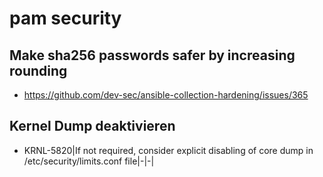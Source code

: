 # pam security 

## Make sha256 passwords safer by increasing rounding 

  * https://github.com/dev-sec/ansible-collection-hardening/issues/365

## Kernel Dump deaktivieren 

  * KRNL-5820|If not required, consider explicit disabling of core dump in /etc/security/limits.conf file|-|-|

